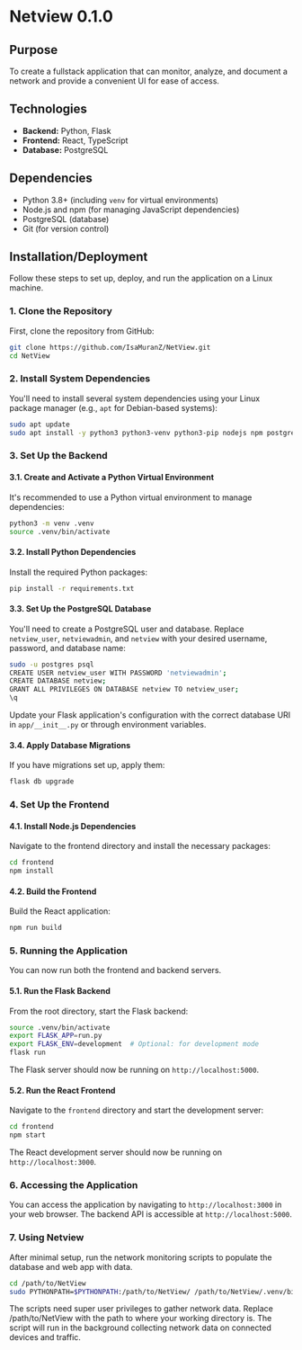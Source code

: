 # Netview 0.1.0

## Purpose

To create a fullstack application that can monitor, analyze, and document a network and provide a convenient UI for ease of access.

## Technologies

- **Backend:** Python, Flask
- **Frontend:** React, TypeScript
- **Database:** PostgreSQL

## Dependencies

- Python 3.8+ (including `venv` for virtual environments)
- Node.js and npm (for managing JavaScript dependencies)
- PostgreSQL (database)
- Git (for version control)

## Installation/Deployment

Follow these steps to set up, deploy, and run the application on a Linux machine.

### 1. Clone the Repository

First, clone the repository from GitHub:

```bash
git clone https://github.com/IsaMuranZ/NetView.git
cd NetView
```
### 2. Install System Dependencies

You'll need to install several system dependencies using your Linux package manager (e.g., `apt` for Debian-based systems):

```bash
sudo apt update
sudo apt install -y python3 python3-venv python3-pip nodejs npm postgresql git
```
### 3. Set Up the Backend

#### 3.1. Create and Activate a Python Virtual Environment

It's recommended to use a Python virtual environment to manage dependencies:

```bash
python3 -m venv .venv
source .venv/bin/activate
```

#### 3.2. Install Python Dependencies

Install the required Python packages:

```bash
pip install -r requirements.txt
```

#### 3.3. Set Up the PostgreSQL Database

You'll need to create a PostgreSQL user and database. Replace `netview_user`, `netviewadmin`, and `netview` with your desired username, password, and database name:

```bash
sudo -u postgres psql
CREATE USER netview_user WITH PASSWORD 'netviewadmin';
CREATE DATABASE netview;
GRANT ALL PRIVILEGES ON DATABASE netview TO netview_user;
\q
```

Update your Flask application's configuration with the correct database URI in `app/__init__.py` or through environment variables.

#### 3.4. Apply Database Migrations

If you have migrations set up, apply them:

```bash
flask db upgrade
```

### 4. Set Up the Frontend

#### 4.1. Install Node.js Dependencies

Navigate to the frontend directory and install the necessary packages:

```bash
cd frontend
npm install
```

#### 4.2. Build the Frontend

Build the React application:

```bash
npm run build
```

### 5. Running the Application

You can now run both the frontend and backend servers.

#### 5.1. Run the Flask Backend

From the root directory, start the Flask backend:

```bash
source .venv/bin/activate
export FLASK_APP=run.py
export FLASK_ENV=development  # Optional: for development mode
flask run
```

The Flask server should now be running on `http://localhost:5000`.

#### 5.2. Run the React Frontend

Navigate to the `frontend` directory and start the development server:

```bash
cd frontend
npm start
```

The React development server should now be running on `http://localhost:3000`.

### 6. Accessing the Application

You can access the application by navigating to `http://localhost:3000` in your web browser. The backend API is accessible at `http://localhost:5000`.

### 7. Using Netview

After minimal setup, run the network monitoring scripts to populate the database and web app with data.

```bash
cd /path/to/NetView
sudo PYTHONPATH=$PYTHONPATH:/path/to/NetView/ /path/to/NetView/.venv/bin/python scripts/continuous_monitoring.py
```

The scripts need super user privileges to gather network data. Replace /path/to/NetView with the path to where your working directory is. The script will run in the background collecting network data on connected devices and traffic.
